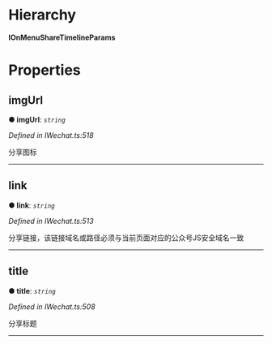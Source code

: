 

# Hierarchy

**IOnMenuShareTimelineParams**

# Properties

<a id="imgurl"></a>

##  imgUrl

**● imgUrl**: *`string`*

*Defined in IWechat.ts:518*

分享图标

___
<a id="link"></a>

##  link

**● link**: *`string`*

*Defined in IWechat.ts:513*

分享链接，该链接域名或路径必须与当前页面对应的公众号JS安全域名一致

___
<a id="title"></a>

##  title

**● title**: *`string`*

*Defined in IWechat.ts:508*

分享标题

___


